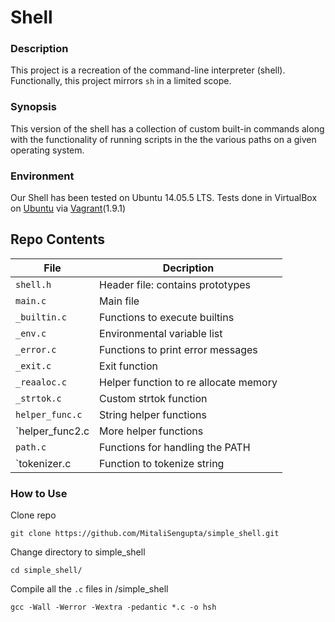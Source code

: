 # Shell
### Description
This project is a recreation of the command-line interpreter (shell).
Functionally, this project  mirrors `sh` in a limited scope.
### Synopsis
This version of the shell has a collection of custom built-in commands along
with the functionality of running scripts in the the various paths on a given operating system.
### Environment
Our Shell has been tested on Ubuntu 14.05.5 LTS.
Tests done in VirtualBox on [Ubuntu](https://atlas.hashicorp.com/ubuntu/boxes/trusty64) via [Vagrant](https://www.vagrantup.com/)(1.9.1)

## Repo Contents

|   **File**    |  **Decription**                       |
|---------------|---------------------------------------|
|  `shell.h`	|  Header file: contains prototypes	|
|  `main.c`	|  Main file				|
|  `_builtin.c` |  Functions to execute builtins|
|  `_env.c` |  Environmental variable list	|
|  `_error.c`	|  Functions to print error messages|
|  `_exit.c`  |  Exit function	 |
|  `_reaaloc.c`  | Helper function to re allocate memory   |
|  `_strtok.c`	    |  Custom strtok function	|
|  `helper_func.c`  | String helper functions	|
|  `helper_func2.c  | More helper functions  |
|  `path.c`  | Functions for handling the PATH  |
|  `tokenizer.c  | Function to tokenize string  |

### How to Use
Clone repo
```
git clone https://github.com/MitaliSengupta/simple_shell.git
```
Change directory to simple_shell
```
cd simple_shell/
```
Compile all the `.c` files in /simple_shell
```
gcc -Wall -Werror -Wextra -pedantic *.c -o hsh
```